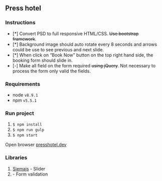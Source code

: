 ## Press hotel

### Instructions

- [*] Convert PSD to full responsive HTML/CSS. ~~Use bootstrap framework~~. 
- [*] Background image should auto rotate every 8 seconds and arrows could be use to see previous and next slide.
- [*] When click on “Book Now” button on the top right hand side, the booking form should slide in.
- [-] Make all field on the form required ~~using jQuery~~. Not necessary to process the form only valid the fields.

### Requirements

+ node `v8.9.1`
+ npm `v5.5.1`

### Run project

1. `$ npm install`
1. `$ npm run gulp`
1. `$ npm start`

Open browser [presshotel.dev](http://localhost:3000)

### Libraries

1. [Siemajs](https://github.com/pawelgrzybek/siema) -  Slider
2. []() - Form validation 
